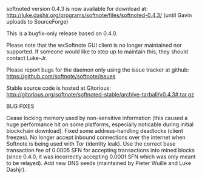 softnoted version 0.4.3 is now available for download at:
http://luke.dashjr.org/programs/softnote/files/softnoted-0.4.3/ (until Gavin uploads to SourceForge)

This is a bugfix-only release based on 0.4.0.

Please note that the wxSoftnote GUI client is no longer maintained nor supported. If someone would like to step up to maintain this, they should contact Luke-Jr.

Please report bugs for the daemon only using the issue tracker at github:
https://github.com/softnote/softnote/issues

Stable source code is hosted at Gitorious:
http://gitorious.org/softnote/softnoted-stable/archive-tarball/v0.4.3#.tar.gz

BUG FIXES

Cease locking memory used by non-sensitive information (this caused a huge performance hit on some platforms, especially noticable during initial blockchain download).
Fixed some address-handling deadlocks (client freezes).
No longer accept inbound connections over the internet when Softnote is being used with Tor (identity leak).
Use the correct base transaction fee of 0.0005 SFN for accepting transactions into mined blocks (since 0.4.0, it was incorrectly accepting 0.0001 SFN which was only meant to be relayed).
Add new DNS seeds (maintained by Pieter Wuille and Luke Dashjr).

